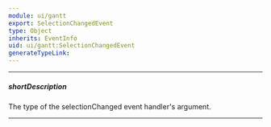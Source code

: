```yaml
---
module: ui/gantt
export: SelectionChangedEvent
type: Object
inherits: EventInfo
uid: ui/gantt:SelectionChangedEvent
generateTypeLink: 
---
```

---
##### shortDescription
The type of the selectionChanged event handler's argument.

---
<!-- Description goes here -->